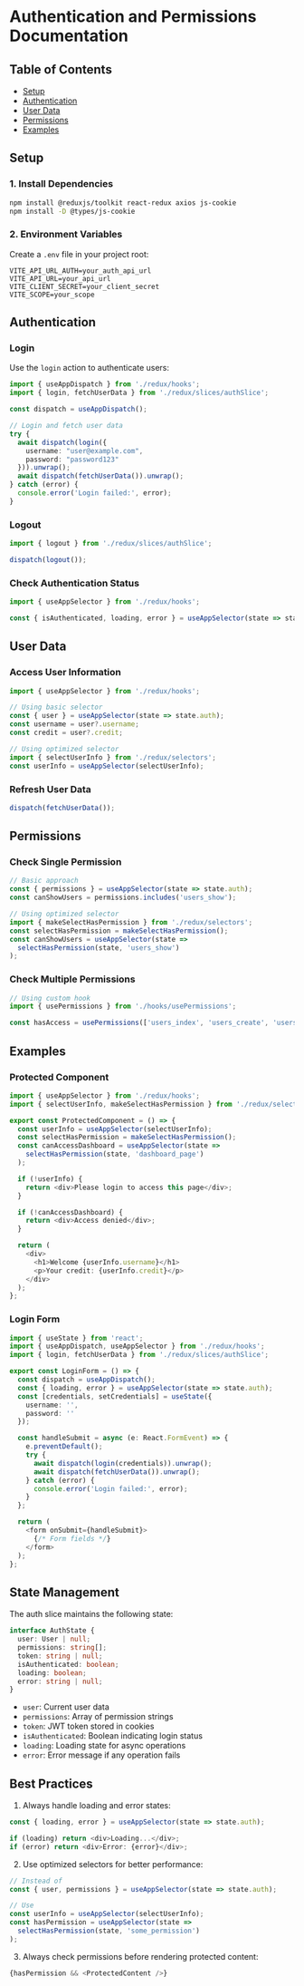 # Authentication and Permissions Documentation

## Table of Contents
- [Setup](#setup)
- [Authentication](#authentication)
- [User Data](#user-data)
- [Permissions](#permissions)
- [Examples](#examples)

## Setup

### 1. Install Dependencies
```bash
npm install @reduxjs/toolkit react-redux axios js-cookie
npm install -D @types/js-cookie
```

### 2. Environment Variables
Create a `.env` file in your project root:
```env
VITE_API_URL_AUTH=your_auth_api_url
VITE_API_URL=your_api_url
VITE_CLIENT_SECRET=your_client_secret
VITE_SCOPE=your_scope
```

## Authentication

### Login
Use the `login` action to authenticate users:

```typescript
import { useAppDispatch } from './redux/hooks';
import { login, fetchUserData } from './redux/slices/authSlice';

const dispatch = useAppDispatch();

// Login and fetch user data
try {
  await dispatch(login({
    username: "user@example.com",
    password: "password123"
  })).unwrap();
  await dispatch(fetchUserData()).unwrap();
} catch (error) {
  console.error('Login failed:', error);
}
```

### Logout
```typescript
import { logout } from './redux/slices/authSlice';

dispatch(logout());
```

### Check Authentication Status
```typescript
import { useAppSelector } from './redux/hooks';

const { isAuthenticated, loading, error } = useAppSelector(state => state.auth);
```

## User Data

### Access User Information
```typescript
import { useAppSelector } from './redux/hooks';

// Using basic selector
const { user } = useAppSelector(state => state.auth);
const username = user?.username;
const credit = user?.credit;

// Using optimized selector
import { selectUserInfo } from './redux/selectors';
const userInfo = useAppSelector(selectUserInfo);
```

### Refresh User Data
```typescript
dispatch(fetchUserData());
```

## Permissions

### Check Single Permission
```typescript
// Basic approach
const { permissions } = useAppSelector(state => state.auth);
const canShowUsers = permissions.includes('users_show');

// Using optimized selector
import { makeSelectHasPermission } from './redux/selectors';
const selectHasPermission = makeSelectHasPermission();
const canShowUsers = useAppSelector(state => 
  selectHasPermission(state, 'users_show')
);
```

### Check Multiple Permissions
```typescript
// Using custom hook
import { usePermissions } from './hooks/usePermissions';

const hasAccess = usePermissions(['users_index', 'users_create', 'users_edit']);
```

## Examples

### Protected Component
```typescript
import { useAppSelector } from './redux/hooks';
import { selectUserInfo, makeSelectHasPermission } from './redux/selectors';

export const ProtectedComponent = () => {
  const userInfo = useAppSelector(selectUserInfo);
  const selectHasPermission = makeSelectHasPermission();
  const canAccessDashboard = useAppSelector(state => 
    selectHasPermission(state, 'dashboard_page')
  );

  if (!userInfo) {
    return <div>Please login to access this page</div>;
  }

  if (!canAccessDashboard) {
    return <div>Access denied</div>;
  }

  return (
    <div>
      <h1>Welcome {userInfo.username}</h1>
      <p>Your credit: {userInfo.credit}</p>
    </div>
  );
};
```

### Login Form
```typescript
import { useState } from 'react';
import { useAppDispatch, useAppSelector } from './redux/hooks';
import { login, fetchUserData } from './redux/slices/authSlice';

export const LoginForm = () => {
  const dispatch = useAppDispatch();
  const { loading, error } = useAppSelector(state => state.auth);
  const [credentials, setCredentials] = useState({
    username: '',
    password: ''
  });

  const handleSubmit = async (e: React.FormEvent) => {
    e.preventDefault();
    try {
      await dispatch(login(credentials)).unwrap();
      await dispatch(fetchUserData()).unwrap();
    } catch (error) {
      console.error('Login failed:', error);
    }
  };

  return (
    <form onSubmit={handleSubmit}>
      {/* Form fields */}
    </form>
  );
};
```

## State Management

The auth slice maintains the following state:
```typescript
interface AuthState {
  user: User | null;
  permissions: string[];
  token: string | null;
  isAuthenticated: boolean;
  loading: boolean;
  error: string | null;
}
```

- `user`: Current user data
- `permissions`: Array of permission strings
- `token`: JWT token stored in cookies
- `isAuthenticated`: Boolean indicating login status
- `loading`: Loading state for async operations
- `error`: Error message if any operation fails

## Best Practices

1. Always handle loading and error states:
```typescript
const { loading, error } = useAppSelector(state => state.auth);

if (loading) return <div>Loading...</div>;
if (error) return <div>Error: {error}</div>;
```

2. Use optimized selectors for better performance:
```typescript
// Instead of
const { user, permissions } = useAppSelector(state => state.auth);

// Use
const userInfo = useAppSelector(selectUserInfo);
const hasPermission = useAppSelector(state => 
  selectHasPermission(state, 'some_permission')
);
```

3. Always check permissions before rendering protected content:
```typescript
{hasPermission && <ProtectedContent />}
```